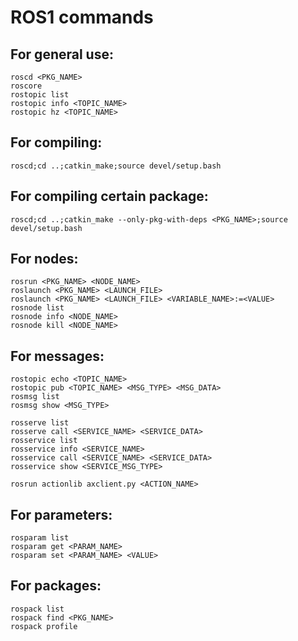 # ROS1 commands

## For general use:
```
roscd <PKG_NAME>
roscore
rostopic list
rostopic info <TOPIC_NAME>
rostopic hz <TOPIC_NAME>
```

## For compiling:
```
roscd;cd ..;catkin_make;source devel/setup.bash
```

## For compiling certain package:
```
roscd;cd ..;catkin_make --only-pkg-with-deps <PKG_NAME>;source devel/setup.bash
```

## For nodes:
```
rosrun <PKG_NAME> <NODE_NAME>
roslaunch <PKG_NAME> <LAUNCH_FILE>
roslaunch <PKG_NAME> <LAUNCH_FILE> <VARIABLE_NAME>:=<VALUE>
rosnode list
rosnode info <NODE_NAME>
rosnode kill <NODE_NAME>
```

## For messages:
```
rostopic echo <TOPIC_NAME>
rostopic pub <TOPIC_NAME> <MSG_TYPE> <MSG_DATA>
rosmsg list
rosmsg show <MSG_TYPE>

rosserve list
rosserve call <SERVICE_NAME> <SERVICE_DATA>
rosservice list
rosservice info <SERVICE_NAME>
rosservice call <SERVICE_NAME> <SERVICE_DATA>
rosservice show <SERVICE_MSG_TYPE>

rosrun actionlib axclient.py <ACTION_NAME>
```

## For parameters:
```
rosparam list
rosparam get <PARAM_NAME>
rosparam set <PARAM_NAME> <VALUE>
```

## For packages:
```
rospack list
rospack find <PKG_NAME>
rospack profile
```
